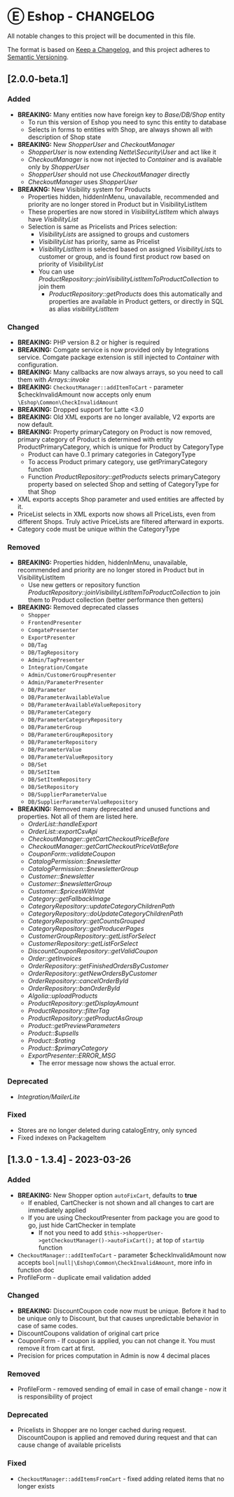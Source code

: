 # Ⓔ Eshop - CHANGELOG

All notable changes to this project will be documented in this file.

The format is based on [Keep a Changelog](https://keepachangelog.com/en/1.0.0/),
and this project adheres to [Semantic Versioning](https://semver.org/spec/v2.0.0.html).

## [2.0.0-beta.1]

### Added

- **BREAKING:** Many entities now have foreign key to *Base/DB/Shop* entity
    - To run this version of Eshop you need to sync this entity to database
    - Selects in forms to entities with Shop, are always shown all with description of Shop state
- **BREAKING:** New *ShopperUser* and *CheckoutManager*
    - *ShopperUser* is now extending *Nette\Security\User* and act like it
    - *CheckoutManager* is now not injected to *Container* and is available only by *ShopperUser*
    - *ShopperUser* should not use *CheckoutManager* directly
    - *CheckoutManager* uses *ShopperUser*
- **BREAKNG:** New Visibility system for Products
    - Properties hidden, hiddenInMenu, unavailable, recommended and priority are no longer stored in Product but in VisibilityListItem
    - These properties are now stored in *VisibilityListItem* which always have *VisibilityList*
    - Selection is same as Pricelists and Prices selection:
        - *VisibilityLists* are assigned to groups and customers
        - *VisibilityList* has priority, same as Pricelist
        - *VisibilityListItem* is selected based on assigned *VisibilityList*s to customer or group, and is found first product row based on priority of *VisibilityList*
        - You can use *ProductRepository::joinVisibilityListItemToProductCollection* to join them
            - *ProductRepository::getProducts* does this automatically and properties are available in Product getters, or directly in SQL as alias *visibilityListItem*

### Changed

- **BREAKING:** PHP version 8.2 or higher is required
- **BREAKING:** Comgate service is now provided only by Integrations service. Comgate package extension is still injected to *Container* with configuration.
- **BREAKING:** Many callbacks are now always arrays, so you need to call them with *Arrays::invoke*
- **BREAKING:** `CheckoutManager::addItemToCart` - parameter $checkInvalidAmount now accepts only enum `\Eshop\Common\CheckInvalidAmount`
- **BREAKING:** Dropped support for Latte <3.0
- **BREAKING:** Old XML exports are no longer available, V2 exports are now default.
- **BREAKING:** Property primaryCategory on Product is now removed, primary category of Product is determined with entity ProductPrimaryCategory, which is unique for Product by CategoryType
    - Product can have 0..1 primary categories in CategoryType
    - To access Product primary category, use getPrimaryCategory function
    - Function *ProductRepository::getProducts* selects primaryCategory property based on selected Shop and setting of CategoryType for that Shop
- XML exports accepts Shop parameter and used entities are affected by it.
- PriceList selects in XML exports now shows all PriceLists, even from different Shops. Truly active PriceLists are filtered afterward in exports.
- Category code must be unique within the CategoryType

### Removed

- **BREAKING:** Properties hidden, hiddenInMenu, unavailable, recommended and priority are no longer stored in Product but in VisibilityListItem
    - Use new getters or repository function *ProductRepository::joinVisibilityListItemToProductCollection* to join them to Product collection (better performance then getters)
- **BREAKING:** Removed deprecated classes
    - `Shopper`
    - `FrontendPresenter`
    - `ComgatePresenter`
    - `ExportPresenter`
    - `DB/Tag`
    - `DB/TagRepository`
    - `Admin/TagPresenter`
    - `Integration/Comgate`
    - `Admin/CustomerGroupPresenter`
    - `Admin/ParameterPresenter`
    - `DB/Parameter`
    - `DB/ParameterAvailableValue`
    - `DB/ParameterAvailableValueRepository`
    - `DB/ParameterCategory`
    - `DB/ParameterCategoryRepository`
    - `DB/ParameterGroup`
    - `DB/ParameterGroupRepository`
    - `DB/ParameterRepository`
    - `DB/ParameterValue`
    - `DB/ParameterValueRepository`
    - `DB/Set`
    - `DB/SetItem`
    - `DB/SetItemRepository`
    - `DB/SetRepository`
    - `DB/SupplierParameterValue`
    - `DB/SupplierParameterValueRepository`
- **BREAKING:** Removed many deprecated and unused functions and properties. Not all of them are listed here.
    - *OrderList::handleExport*
    - *OrderList::exportCsvApi*
    - *CheckoutManager::getCartCheckoutPriceBefore*
    - *CheckoutManager::getCartCheckoutPriceVatBefore*
    - *CouponForm::validateCoupon*
    - *CatalogPermission::$newsletter*
    - *CatalogPermission::$newsletterGroup*
    - *Customer::$newsletter*
    - *Customer::$newsletterGroup*
    - *Customer::$pricesWithVat*
    - *Category::getFallbackImage*
    - *CategoryRepository::updateCategoryChildrenPath*
    - *CategoryRepository::doUpdateCategoryChildrenPath*
    - *CategoryRepository::getCountsGrouped*
    - *CategoryRepository::getProducerPages*
    - *CustomerGroupRepository::getListForSelect*
    - *CustomerRepository::getListForSelect*
    - *DiscountCouponRepository::getValidCoupon*
    - *Order::getInvoices*
    - *OrderRepository::getFinishedOrdersByCustomer*
    - *OrderRepository::getNewOrdersByCustomer*
    - *OrderRepository::cancelOrderById*
    - *OrderRepository::banOrderById*
    - *Algolia::uploadProducts*
    - *ProductRepository::getDisplayAmount*
    - *ProductRepository::filterTag*
    - *ProductRepository::getProductAsGroup*
    - *Product::getPreviewParameters*
    - *Product::$upsells*
    - *Product::$rating*
    - *Product::$primaryCategory*
    - *ExportPresenter::ERROR_MSG*
      - The error message now shows the actual error.
### Deprecated

- *Integration/MailerLite*

### Fixed

- Stores are no longer deleted during catalogEntry, only synced
- Fixed indexes on PackageItem

## [1.3.0 - 1.3.4] - 2023-03-26

### Added

- **BREAKING:** New Shopper option `autoFixCart`, defaults to **true**
    - If enabled, CartChecker is not shown and all changes to cart are immediately applied
    - If you are using CheckoutPresenter from package you are good to go, just hide CartChecker in template
        - If not you need to add `$this->shopperUser->getCheckoutManager()->autoFixCart();` at top of `startUp` function
- `CheckoutManager::addItemToCart` - parameter $checkInvalidAmount now accepts `bool|null|\Eshop\Common\CheckInvalidAmount`, more info in function doc
- ProfileForm - duplicate email validation added

### Changed

- **BREAKING:** DiscountCoupon code now must be unique. Before it had to be unique only to Discount, but that causes unpredictable behavior in case of same codes.
- DiscountCoupons validation of original cart price
- CouponForm - If coupon is applied, you can not change it. You must remove it from cart at first.
- Precision for prices computation in Admin is now 4 decimal places

### Removed

- ProfileForm - removed sending of email in case of email change - now it is responsibility of project

### Deprecated

- Pricelists in Shopper are no longer cached during request. DiscountCoupon is applied and removed during request and that can cause change of available pricelists

### Fixed

- `CheckoutManager::addItemsFromCart` - fixed adding related items that no longer exists
